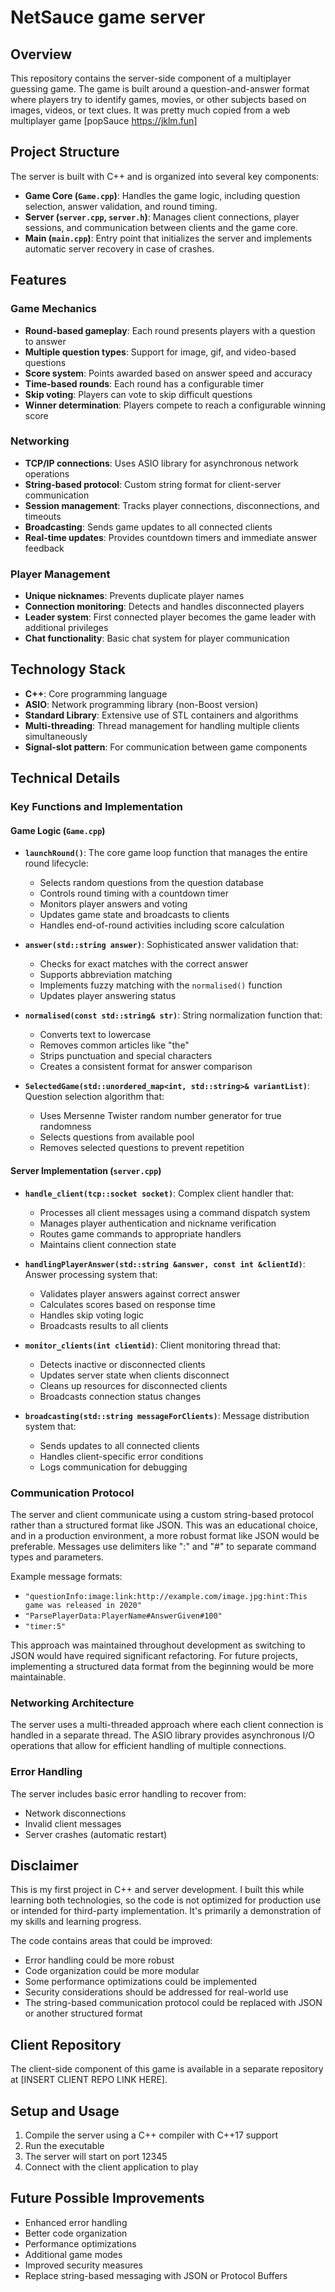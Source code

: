 # NetSauce game server

## Overview
This repository contains the server-side component of a multiplayer guessing game. The game is built around a question-and-answer format where players try to identify games, movies, or other subjects based on images, videos, or text clues.
It was pretty much copied from a web multiplayer game [popSauce https://jklm.fun] 
## Project Structure
The server is built with C++ and is organized into several key components:

- **Game Core (`Game.cpp`)**: Handles the game logic, including question selection, answer validation, and round timing.
- **Server (`server.cpp`, `server.h`)**: Manages client connections, player sessions, and communication between clients and the game core.
- **Main (`main.cpp`)**: Entry point that initializes the server and implements automatic server recovery in case of crashes.

## Features

### Game Mechanics
- **Round-based gameplay**: Each round presents players with a question to answer
- **Multiple question types**: Support for image, gif, and video-based questions
- **Score system**: Points awarded based on answer speed and accuracy
- **Time-based rounds**: Each round has a configurable timer
- **Skip voting**: Players can vote to skip difficult questions
- **Winner determination**: Players compete to reach a configurable winning score

### Networking
- **TCP/IP connections**: Uses ASIO library for asynchronous network operations
- **String-based protocol**: Custom string format for client-server communication
- **Session management**: Tracks player connections, disconnections, and timeouts
- **Broadcasting**: Sends game updates to all connected clients
- **Real-time updates**: Provides countdown timers and immediate answer feedback

### Player Management
- **Unique nicknames**: Prevents duplicate player names
- **Connection monitoring**: Detects and handles disconnected players
- **Leader system**: First connected player becomes the game leader with additional privileges
- **Chat functionality**: Basic chat system for player communication

## Technology Stack
- **C++**: Core programming language
- **ASIO**: Network programming library (non-Boost version)
- **Standard Library**: Extensive use of STL containers and algorithms
- **Multi-threading**: Thread management for handling multiple clients simultaneously
- **Signal-slot pattern**: For communication between game components

## Technical Details

### Key Functions and Implementation

#### Game Logic (`Game.cpp`)
- **`launchRound()`**: The core game loop function that manages the entire round lifecycle:
  - Selects random questions from the question database
  - Controls round timing with a countdown timer
  - Monitors player answers and voting
  - Updates game state and broadcasts to clients
  - Handles end-of-round activities including score calculation

- **`answer(std::string answer)`**: Sophisticated answer validation that:
  - Checks for exact matches with the correct answer
  - Supports abbreviation matching
  - Implements fuzzy matching with the `normalised()` function
  - Updates player answering status

- **`normalised(const std::string& str)`**: String normalization function that:
  - Converts text to lowercase
  - Removes common articles like "the"
  - Strips punctuation and special characters
  - Creates a consistent format for answer comparison

- **`SelectedGame(std::unordered_map<int, std::string>& variantList)`**: Question selection algorithm that:
  - Uses Mersenne Twister random number generator for true randomness
  - Selects questions from available pool
  - Removes selected questions to prevent repetition

#### Server Implementation (`server.cpp`)
- **`handle_client(tcp::socket socket)`**: Complex client handler that:
  - Processes all client messages using a command dispatch system
  - Manages player authentication and nickname verification
  - Routes game commands to appropriate handlers
  - Maintains client connection state

- **`handlingPlayerAnswer(std::string &answer, const int &clientId)`**: Answer processing system that:
  - Validates player answers against correct answer
  - Calculates scores based on response time
  - Handles skip voting logic
  - Broadcasts results to all clients

- **`monitor_clients(int clientid)`**: Client monitoring thread that:
  - Detects inactive or disconnected clients
  - Updates server state when clients disconnect
  - Cleans up resources for disconnected clients
  - Broadcasts connection status changes

- **`broadcasting(std::string messageForClients)`**: Message distribution system that:
  - Sends updates to all connected clients
  - Handles client-specific error conditions
  - Logs communication for debugging

### Communication Protocol
The server and client communicate using a custom string-based protocol rather than a structured format like JSON. This was an educational choice, and in a production environment, a more robust format like JSON would be preferable. Messages use delimiters like ":" and "#" to separate command types and parameters.

Example message formats:
- `"questionInfo:image:link:http://example.com/image.jpg:hint:This game was released in 2020"`
- `"ParsePlayerData:PlayerName#AnswerGiven#100"`
- `"timer:5"`

This approach was maintained throughout development as switching to JSON would have required significant refactoring. For future projects, implementing a structured data format from the beginning would be more maintainable.

### Networking Architecture
The server uses a multi-threaded approach where each client connection is handled in a separate thread. The ASIO library provides asynchronous I/O operations that allow for efficient handling of multiple connections.

### Error Handling
The server includes basic error handling to recover from:
- Network disconnections
- Invalid client messages
- Server crashes (automatic restart)

## Disclaimer
This is my first project in C++ and server development. I built this while learning both technologies, so the code is not optimized for production use or intended for third-party implementation. It's primarily a demonstration of my skills and learning progress.

The code contains areas that could be improved:
- Error handling could be more robust
- Code organization could be more modular
- Some performance optimizations could be implemented
- Security considerations should be addressed for real-world use
- The string-based communication protocol could be replaced with JSON or another structured format

## Client Repository
The client-side component of this game is available in a separate repository at [INSERT CLIENT REPO LINK HERE].

## Setup and Usage
1. Compile the server using a C++ compiler with C++17 support
2. Run the executable
3. The server will start on port 12345
4. Connect with the client application to play

## Future Possible Improvements
- Enhanced error handling
- Better code organization
- Performance optimizations
- Additional game modes
- Improved security measures
- Replace string-based messaging with JSON or Protocol Buffers
